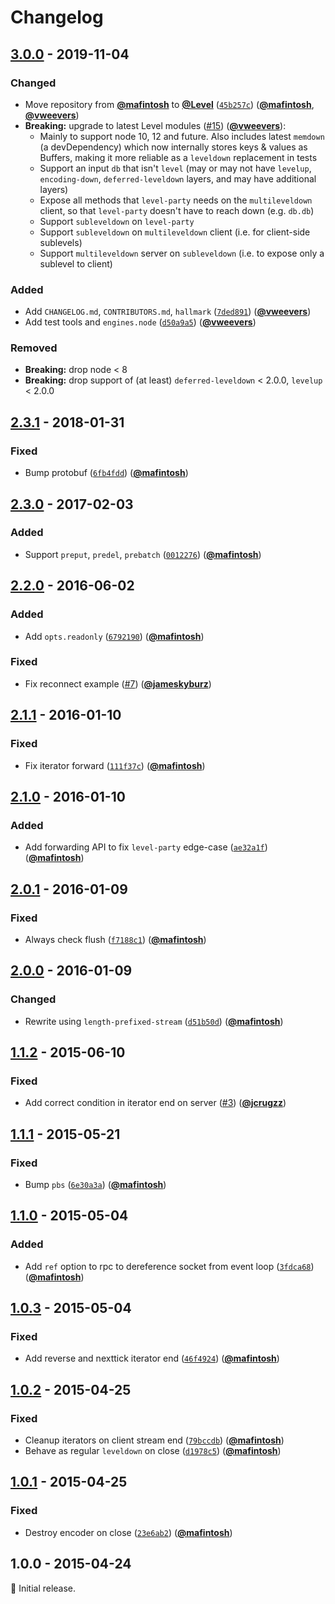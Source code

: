 # Changelog

## [3.0.0] - 2019-11-04

### Changed

- Move repository from [**@mafintosh**](https://github.com/mafintosh) to [**@Level**](https://github.com/Level) ([`45b257c`](https://github.com/Level/multileveldown/commit/45b257c)) ([**@mafintosh**](https://github.com/mafintosh), [**@vweevers**](https://github.com/vweevers))
- **Breaking:** upgrade to latest Level modules ([#15](https://github.com/Level/multileveldown/issues/15)) ([**@vweevers**](https://github.com/vweevers)):
  - Mainly to support node 10, 12 and future. Also includes latest `memdown` (a devDependency) which now internally stores keys & values as Buffers, making it more reliable as a `leveldown` replacement in tests
  - Support an input `db` that isn't `level` (may or may not have `levelup`, `encoding-down`, `deferred-leveldown` layers, and may have additional layers)
  - Expose all methods that `level-party` needs on the `multileveldown` client, so that `level-party` doesn't have to reach down (e.g. `db.db`)
  - Support `subleveldown` on `level-party`
  - Support `subleveldown` on `multileveldown` client (i.e. for client-side sublevels)
  - Support `multileveldown` server on `subleveldown` (i.e. to expose only a sublevel to client)

### Added

- Add `CHANGELOG.md`, `CONTRIBUTORS.md`, `hallmark` ([`7ded891`](https://github.com/Level/multileveldown/commit/7ded891)) ([**@vweevers**](https://github.com/vweevers))
- Add test tools and `engines.node` ([`d50a9a5`](https://github.com/Level/multileveldown/commit/d50a9a5)) ([**@vweevers**](https://github.com/vweevers))

### Removed

- **Breaking:** drop node &lt; 8
- **Breaking:** drop support of (at least) `deferred-leveldown` &lt; 2.0.0, `levelup` &lt; 2.0.0

## [2.3.1] - 2018-01-31

### Fixed

- Bump protobuf ([`6fb4fdd`](https://github.com/Level/multileveldown/commit/6fb4fdd)) ([**@mafintosh**](https://github.com/mafintosh))

## [2.3.0] - 2017-02-03

### Added

- Support `preput`, `predel`, `prebatch` ([`0012276`](https://github.com/Level/multileveldown/commit/0012276)) ([**@mafintosh**](https://github.com/mafintosh))

## [2.2.0] - 2016-06-02

### Added

- Add `opts.readonly` ([`6792190`](https://github.com/Level/multileveldown/commit/6792190)) ([**@mafintosh**](https://github.com/mafintosh))

### Fixed

- Fix reconnect example ([#7](https://github.com/Level/multileveldown/issues/7)) ([**@jameskyburz**](https://github.com/jameskyburz))

## [2.1.1] - 2016-01-10

### Fixed

- Fix iterator forward ([`111f37c`](https://github.com/Level/multileveldown/commit/111f37c)) ([**@mafintosh**](https://github.com/mafintosh))

## [2.1.0] - 2016-01-10

### Added

- Add forwarding API to fix `level-party` edge-case ([`ae32a1f`](https://github.com/Level/multileveldown/commit/ae32a1f)) ([**@mafintosh**](https://github.com/mafintosh))

## [2.0.1] - 2016-01-09

### Fixed

- Always check flush ([`f7188c1`](https://github.com/Level/multileveldown/commit/f7188c1)) ([**@mafintosh**](https://github.com/mafintosh))

## [2.0.0] - 2016-01-09

### Changed

- Rewrite using `length-prefixed-stream` ([`d51b50d`](https://github.com/Level/multileveldown/commit/d51b50d)) ([**@mafintosh**](https://github.com/mafintosh))

## [1.1.2] - 2015-06-10

### Fixed

- Add correct condition in iterator end on server ([#3](https://github.com/Level/multileveldown/issues/3)) ([**@jcrugzz**](https://github.com/jcrugzz))

## [1.1.1] - 2015-05-21

### Fixed

- Bump `pbs` ([`6e30a3a`](https://github.com/Level/multileveldown/commit/6e30a3a)) ([**@mafintosh**](https://github.com/mafintosh))

## [1.1.0] - 2015-05-04

### Added

- Add `ref` option to rpc to dereference socket from event loop ([`3fdca68`](https://github.com/Level/multileveldown/commit/3fdca68)) ([**@mafintosh**](https://github.com/mafintosh))

## [1.0.3] - 2015-05-04

### Fixed

- Add reverse and nexttick iterator end ([`46f4924`](https://github.com/Level/multileveldown/commit/46f4924)) ([**@mafintosh**](https://github.com/mafintosh))

## [1.0.2] - 2015-04-25

### Fixed

- Cleanup iterators on client stream end ([`79bccdb`](https://github.com/Level/multileveldown/commit/79bccdb)) ([**@mafintosh**](https://github.com/mafintosh))
- Behave as regular `leveldown` on close ([`d1978c5`](https://github.com/Level/multileveldown/commit/d1978c5)) ([**@mafintosh**](https://github.com/mafintosh))

## [1.0.1] - 2015-04-25

### Fixed

- Destroy encoder on close ([`23e6ab2`](https://github.com/Level/multileveldown/commit/23e6ab2)) ([**@mafintosh**](https://github.com/mafintosh))

## 1.0.0 - 2015-04-24

:seedling: Initial release.

[3.0.0]: https://github.com/Level/multileveldown/compare/v2.3.1...v3.0.0

[2.3.1]: https://github.com/Level/multileveldown/compare/v2.3.0...v2.3.1

[2.3.0]: https://github.com/Level/multileveldown/compare/v2.2.0...v2.3.0

[2.2.0]: https://github.com/Level/multileveldown/compare/v2.1.1...v2.2.0

[2.1.1]: https://github.com/Level/multileveldown/compare/v2.1.0...v2.1.1

[2.1.0]: https://github.com/Level/multileveldown/compare/v2.0.1...v2.1.0

[2.0.1]: https://github.com/Level/multileveldown/compare/v2.0.0...v2.0.1

[2.0.0]: https://github.com/Level/multileveldown/compare/v1.1.2...v2.0.0

[1.1.2]: https://github.com/Level/multileveldown/compare/v1.1.1...v1.1.2

[1.1.1]: https://github.com/Level/multileveldown/compare/v1.1.0...v1.1.1

[1.1.0]: https://github.com/Level/multileveldown/compare/v1.0.3...v1.1.0

[1.0.3]: https://github.com/Level/multileveldown/compare/v1.0.2...v1.0.3

[1.0.2]: https://github.com/Level/multileveldown/compare/v1.0.1...v1.0.2

[1.0.1]: https://github.com/Level/multileveldown/compare/v1.0.0...v1.0.1
